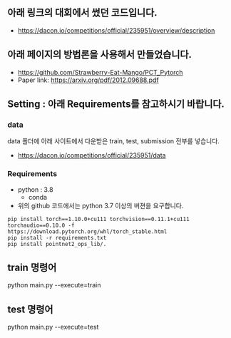 ## 아래 링크의 대회에서 썼던 코드입니다.
* https://dacon.io/competitions/official/235951/overview/description

## 아래 페이지의 방법론을 사용해서 만들었습니다.
* https://github.com/Strawberry-Eat-Mango/PCT_Pytorch
* Paper link: https://arxiv.org/pdf/2012.09688.pdf

## Setting : 아래 Requirements를 참고하시기 바랍니다.

### data
data 폴더에 아래 사이트에서 다운받은 train, test, submission 전부를 넣습니다.
* https://dacon.io/competitions/official/235951/data

### Requirements
* python : 3.8 
  * conda 
* 위의 github 코드에서는 python 3.7 이상의 버젼을 요구합니다.

```shell script
pip install torch==1.10.0+cu111 torchvision==0.11.1+cu111 torchaudio==0.10.0 -f https://download.pytorch.org/whl/torch_stable.html
pip install -r requirements.txt
pip install pointnet2_ops_lib/.
```

## train 명령어
python main.py --execute=train

## test 명령어
python main.py --execute=test




